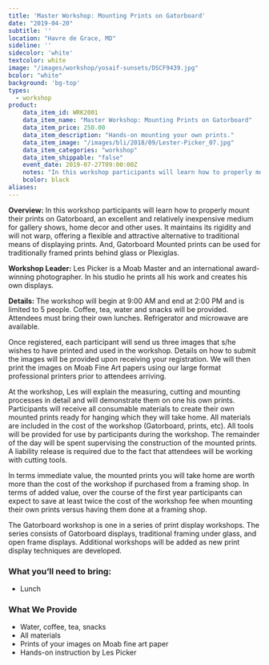 ```yaml
---
title: 'Master Workshop: Mounting Prints on Gatorboard'
date: "2019-04-20"
subtitle: ''
location: "Havre de Grace, MD"
sideline: ''
sidecolor: 'white'
textcolor: white
image: "/images/workshop/yosaif-sunsets/DSCF9439.jpg"
bcolor: "white"
background: 'bg-top'
types:
  - workshop
product:
    data_item_id: WRK2001
    data_item_name: "Master Workshop: Mounting Prints on Gatorboard"
    data_item_price: 250.00
    data_item_description: "Hands-on mounting your own prints."
    data_item_image: "/images/bli/2018/09/Lester-Picker_07.jpg"
    data_item_categories: "workshop"
    data_item_shippable: "false"
    event_date: 2019-07-27T09:00:00Z
    notes: "In this workshop participants will learn how to properly mount their prints on Gatorboard."
    bcolor: black
aliases:
---
```

**Overview:** In this workshop participants will learn how to properly mount their prints on Gatorboard, an excellent and relatively inexpensive medium for gallery shows, home decor and other uses. It maintains its rigidity and will not warp, offering a flexible and attractive alternative to traditional means of displaying prints. And, Gatorboard Mounted prints can be used for traditionally framed prints behind glass or Plexiglas. 

**Workshop Leader:** Les Picker is a Moab Master and an international award-winning photographer. In his studio he prints all his work and creates his own displays. 

**Details:** The workshop will begin at 9:00 AM and end at 2:00 PM and is limited to 5 people. Coffee, tea, water and snacks will be provided. Attendees must bring their own lunches. Refrigerator and microwave are available. 

Once registered, each participant will send us three images that s/he wishes to have printed and used in the workshop. Details on how to submit the images will be provided upon receiving your registration. We will then print the images on Moab Fine Art papers using our large format professional printers prior to attendees arriving. 

At the workshop, Les will explain the measuring, cutting and mounting processes in detail and will demonstrate them on one his own prints. Participants will receive all consumable materials to create their own mounted prints ready for hanging  which they will take home. All materials are included in the cost of the workshop (Gatorboard, prints,  etc). All tools will be provided for use by participants during the workshop. The remainder of the day will be spent supervising the construction of the mounted prints. A liability release is required due to the fact that attendees will be working with cutting tools. 

In terms immediate value, the mounted prints you will take home are worth more than the cost of the workshop if purchased from a framing shop. In terms of added value, over the course of the first year participants can expect to save at least twice the cost of the workshop fee when mounting their own prints versus having them done at a framing shop. 

The Gatorboard workshop is one in a series of print display workshops. The series consists of Gatorboard displays, traditional framing under glass, and open frame displays. Additional workshops will be added as new print display techniques are developed.

### What you’ll need to bring:

- Lunch

### What We Provide

- Water, coffee, tea, snacks
- All materials
- Prints of your images on Moab fine art paper
- Hands-on instruction by Les Picker